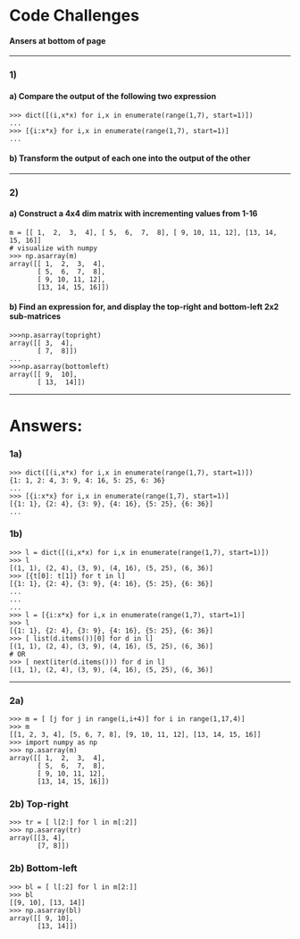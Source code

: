 # Code Challenges
#### Ansers at bottom of page

---

### 1)
#### a) Compare the output of the following two expression
```
>>> dict([(i,x*x) for i,x in enumerate(range(1,7), start=1)])
...
>>> [{i:x*x} for i,x in enumerate(range(1,7), start=1)]
...
```
#### b) Transform the output of each one into the output of the other

---

### 2)
#### a) Construct a 4x4 dim matrix with incrementing values from 1-16
```
m = [[ 1,  2,  3,  4], [ 5,  6,  7,  8], [ 9, 10, 11, 12], [13, 14, 15, 16]]
# visualize with numpy
>>> np.asarray(m)
array([[ 1,  2,  3,  4],
       [ 5,  6,  7,  8],
       [ 9, 10, 11, 12],
       [13, 14, 15, 16]])
```
#### b) Find an expression for, and display the top-right and bottom-left 2x2 sub-matrices
```
>>>np.asarray(topright)
array([[ 3,  4],
       [ 7,  8]])
...
>>>np.asarray(bottomleft)
array([[ 9,  10],
       [ 13,  14]])
```

---
# Answers:
###  1a)
```
>>> dict([(i,x*x) for i,x in enumerate(range(1,7), start=1)])
{1: 1, 2: 4, 3: 9, 4: 16, 5: 25, 6: 36}
...
>>> [{i:x*x} for i,x in enumerate(range(1,7), start=1)]
[{1: 1}, {2: 4}, {3: 9}, {4: 16}, {5: 25}, {6: 36}]
...
```
### 1b)
```
>>> l = dict([(i,x*x) for i,x in enumerate(range(1,7), start=1)])
>>> l
[(1, 1), (2, 4), (3, 9), (4, 16), (5, 25), (6, 36)]
>>> [{t[0]: t[1]} for t in l]
[{1: 1}, {2: 4}, {3: 9}, {4: 16}, {5: 25}, {6: 36}]
...
...
...
>>> l = [{i:x*x} for i,x in enumerate(range(1,7), start=1)]
>>> l
[{1: 1}, {2: 4}, {3: 9}, {4: 16}, {5: 25}, {6: 36}]
>>> [ list(d.items())[0] for d in l]
[(1, 1), (2, 4), (3, 9), (4, 16), (5, 25), (6, 36)]
# OR
>>> [ next(iter(d.items())) for d in l]
[(1, 1), (2, 4), (3, 9), (4, 16), (5, 25), (6, 36)]
```

---

### 2a)
```
>>> m = [ [j for j in range(i,i+4)] for i in range(1,17,4)]
>>> m
[[1, 2, 3, 4], [5, 6, 7, 8], [9, 10, 11, 12], [13, 14, 15, 16]]
>>> import numpy as np
>>> np.asarray(m)
array([[ 1,  2,  3,  4],
       [ 5,  6,  7,  8],
       [ 9, 10, 11, 12],
       [13, 14, 15, 16]])
```
 ### 2b) Top-right
```
>>> tr = [ l[2:] for l in m[:2]]
>>> np.asarray(tr)
array([[3, 4],
       [7, 8]])

```
###  2b) Bottom-left
```
>>> bl = [ l[:2] for l in m[2:]]
>>> bl
[[9, 10], [13, 14]]
>>> np.asarray(bl)
array([[ 9, 10],
       [13, 14]])
```
